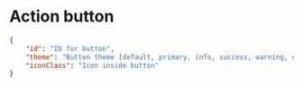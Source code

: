 # Action button
```json
{
	"id": "ID for button",
	"theme": "Button theme [default, primary, info, success, warning, danger]",
	"iconClass": "Icon inside button"
}
```
